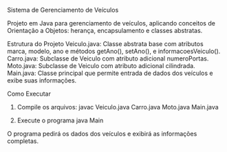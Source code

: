 Sistema de Gerenciamento de Veículos

Projeto em Java para gerenciamento de veículos, aplicando conceitos de Orientação a Objetos: herança, encapsulamento e classes abstratas.

Estrutura do Projeto
Veiculo.java: Classe abstrata base com atributos marca, modelo, ano e métodos getAno(), setAno(), e informacoesVeiculo().
Carro.java: Subclasse de Veiculo com atributo adicional numeroPortas.
Moto.java: Subclasse de Veiculo com atributo adicional cilindrada.
Main.java: Classe principal que permite entrada de dados dos veículos e exibe suas informações.

Como Executar

1. Compile os arquivos:
   javac Veiculo.java Carro.java Moto.java Main.java

2. Execute o programa
   java Main

O programa pedirá os dados dos veículos e exibirá as informações completas.
